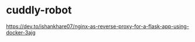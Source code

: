# cuddly-robot


https://dev.to/ishankhare07/nginx-as-reverse-proxy-for-a-flask-app-using-docker-3ajg
